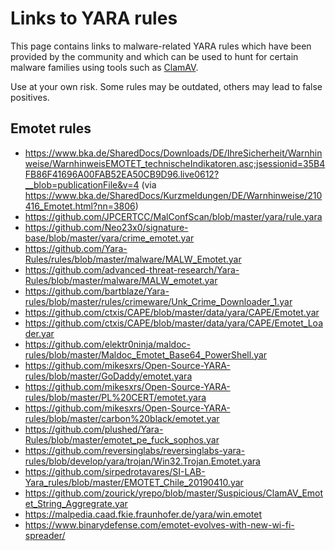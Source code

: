 # Links to YARA rules

This page contains links to malware-related YARA rules which have been provided by the community and which can be used to hunt for certain malware families using tools such as [ClamAV](https://docs.clamav.net/manual/Signatures/YaraRules.html).

Use at your own risk. Some rules may be outdated, others may lead to false positives.

## Emotet rules

-  https://www.bka.de/SharedDocs/Downloads/DE/IhreSicherheit/Warnhinweise/WarnhinweisEMOTET_technischeIndikatoren.asc;jsessionid=35B4FB86F41696A00FAB52EA50CB9D96.live0612?__blob=publicationFile&v=4 (via https://www.bka.de/SharedDocs/Kurzmeldungen/DE/Warnhinweise/210416_Emotet.html?nn=3806)
- https://github.com/JPCERTCC/MalConfScan/blob/master/yara/rule.yara
- https://github.com/Neo23x0/signature-base/blob/master/yara/crime_emotet.yar
- https://github.com/Yara-Rules/rules/blob/master/malware/MALW_Emotet.yar
- https://github.com/advanced-threat-research/Yara-Rules/blob/master/malware/MALW_emotet.yar
- https://github.com/bartblaze/Yara-rules/blob/master/rules/crimeware/Unk_Crime_Downloader_1.yar
- https://github.com/ctxis/CAPE/blob/master/data/yara/CAPE/Emotet.yar
- https://github.com/ctxis/CAPE/blob/master/data/yara/CAPE/Emotet_Loader.yar
- https://github.com/elektr0ninja/maldoc-rules/blob/master/Maldoc_Emotet_Base64_PowerShell.yar
- https://github.com/mikesxrs/Open-Source-YARA-rules/blob/master/GoDaddy/emotet.yara
- https://github.com/mikesxrs/Open-Source-YARA-rules/blob/master/PL%20CERT/emotet.yara
- https://github.com/mikesxrs/Open-Source-YARA-rules/blob/master/carbon%20black/emotet.yar
- https://github.com/plushed/Yara-Rules/blob/master/emotet_pe_fuck_sophos.yar
- https://github.com/reversinglabs/reversinglabs-yara-rules/blob/develop/yara/trojan/Win32.Trojan.Emotet.yara
- https://github.com/sirpedrotavares/SI-LAB-Yara_rules/blob/master/EMOTET_Chile_20190410.yar
- https://github.com/zourick/yrepo/blob/master/Suspicious/ClamAV_Emotet_String_Aggregrate.yar
- https://malpedia.caad.fkie.fraunhofer.de/yara/win.emotet
- https://www.binarydefense.com/emotet-evolves-with-new-wi-fi-spreader/
